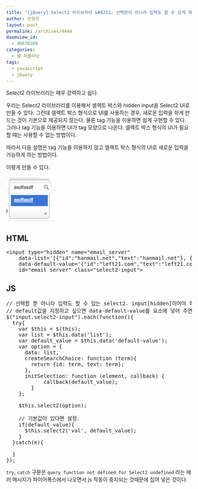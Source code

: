 ```yaml
---
title: '[jQuery] Select2 라이브러리 &#8211; 선택만이 아니라 입력도 할 수 있게 하기'
author: 안형우
layout: post
permalink: /archives/9444
daumview_id:
  - 40670268
categories:
  - 웹 퍼블리싱
tags:
  - javascript
  - jQuery
---
```

Select2 라이브러리는 매우 강력하고 쉽다.

우리는 Select2 라이브러리를 이용해서 셀렉트 박스와 hidden input을 Select2 UI로 만들 수 있다. 그런데 셀렉트 박스 형식으로 UI를 사용하는 경우, 새로운 입력을 하게 만드는 것이 기본으로 제공되지 않는다. 물론 tag 기능을 이용하면 쉽게 구현할 수 있다. 그러나 tag 기능을 이용하면 UI가 tag 모양으로 나온다. 셀렉트 박스 형식의 UI가 필요할 때는 사용할 수 없는 방법이다.

따라서 다음 설명은 tag 기능을 이용하지 않고 셀렉트 박스 형식의 UI로 새로운 입력을 가능하게 하는 방법이다.

이렇게 만들 수 있다.

<img class="alignnone" alt="" src="/uploads/legacy/select2-input.png" width="131" height="124" />

## HTML

<pre>&lt;input type="hidden" name="email_server" 
    data-list='[{"id":"hanmail.net","text":"hanmail.net"}, {"id":"gmail.com","text":"gmail.com"}, {"id":"naver.com","text":"naver.com"}, {"id":"hotmail.com","text":"hotmail.com"}]'
    data-default-value='{"id":"left21.com","text":"left21.com"}'
    id="email_server" class="select2-input"&gt;</pre>

## JS

<pre>// 선택할 뿐 아니라 입력도 할 수 있는 select2. input[hidden]이어야 하고, data-liat 요소가 있어야 한다.
// default값을 지정하고 싶으면 data-default-value를 요소에 넣어 주면 된다.
$("input.select2-input").each(function(){
  try{
    var $this = $(this);
    var list = $this.data('list');
    var default_value = $this.data('default-value');
    var option = { 
      data: list,
      createSearchChoice: function (term){
        return {id: term, text: term};
      },
      initSelection: function (element, callback) {
            callback(default_value);
        }
    };

    $this.select2(option);

    // 기본값이 있다면 설정.
    if(default_value){
      $this.select2('val', default_value);
    }
  }catch(e){

  }
});</pre>

`try`, `catch` 구문은 `query function not defined for Select2 undefined` 라는 에러 메시지가 파이어폭스에서 나오면서 js 작동이 중지되는 것때문에 집어 넣은 것이다.